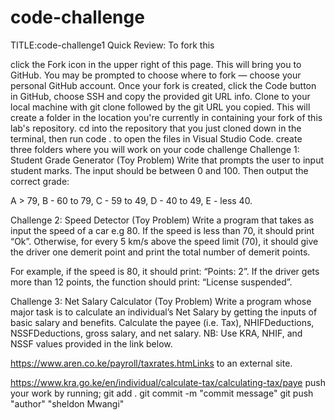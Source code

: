 # code-challenge

TITLE:code-challenge1
Quick Review: To fork this

click the Fork icon in the upper right of this page. This will bring you to GitHub. You may be prompted to choose where to fork — choose your personal GitHub account.
Once your fork is created, click the Code button in GitHub, choose SSH and copy the provided git URL info.
Clone to your local machine with git clone followed by the git URL you copied. This will create a folder in the location you're currently in containing your fork of this lab's repository.
cd into the repository that you just cloned down in the terminal, then run code . to open the files in Visual Studio Code.
create three folders where you will work on your code challenge
Challenge 1: Student Grade Generator (Toy Problem)
Write that prompts the user to input student marks. The input should be between 0 and 100. Then output the correct grade:

A > 79, B - 60 to 79, C - 59 to 49, D - 40 to 49, E - less 40.

Challenge 2: Speed Detector (Toy Problem)
Write a program that takes as input the speed of a car e.g 80. If the speed is less than 70, it should print “Ok”. Otherwise, for every 5 km/s above the speed limit (70), it should give the driver one demerit point and print the total number of demerit points.

For example, if the speed is 80, it should print: “Points: 2”. If the driver gets more than 12 points, the function should print: “License suspended”.

Challenge 3: Net Salary Calculator (Toy Problem)
Write a program whose major task is to calculate an individual’s Net Salary by getting the inputs of basic salary and benefits. Calculate the payee (i.e. Tax), NHIFDeductions, NSSFDeductions, gross salary, and net salary.
NB: Use KRA, NHIF, and NSSF values provided in the link below.

https://www.aren.co.ke/payroll/taxrates.htmLinks to an external site.

https://www.kra.go.ke/en/individual/calculate-tax/calculating-tax/paye
push your work by running; git add .
git commit -m "commit message"
git push
"author"
"sheldon Mwangi"
